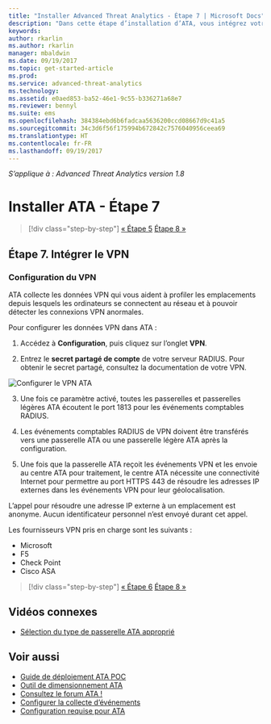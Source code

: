 ```yaml
---
title: "Installer Advanced Threat Analytics - Étape 7 | Microsoft Docs"
description: "Dans cette étape d’installation d’ATA, vous intégrez votre VPN."
keywords: 
author: rkarlin
ms.author: rkarlin
manager: mbaldwin
ms.date: 09/19/2017
ms.topic: get-started-article
ms.prod: 
ms.service: advanced-threat-analytics
ms.technology: 
ms.assetid: e0aed853-ba52-46e1-9c55-b336271a68e7
ms.reviewer: bennyl
ms.suite: ems
ms.openlocfilehash: 384384ebd6b6fadcaa5636200ccd08667d9c41a5
ms.sourcegitcommit: 34c3d6f56f175994b672842c7576040956ceea69
ms.translationtype: HT
ms.contentlocale: fr-FR
ms.lasthandoff: 09/19/2017
---
```

*S’applique à : Advanced Threat Analytics version 1.8*



# <a name="install-ata---step-7"></a>Installer ATA - Étape 7

>[!div class="step-by-step"]
[« Étape 5](install-ata-step5.md)
[Étape 8 »](install-ata-step7.md)

## <a name="step-7-integrate-vpn"></a>Étape 7. Intégrer le VPN

### <a name="configuring-vpn"></a>Configuration du VPN

ATA collecte les données VPN qui vous aident à profiler les emplacements depuis lesquels les ordinateurs se connectent au réseau et à pouvoir détecter les connexions VPN anormales.

Pour configurer les données VPN dans ATA :

1. Accédez à **Configuration**, puis cliquez sur l’onglet **VPN**.

2. Entrez le **secret partagé de compte** de votre serveur RADIUS. Pour obtenir le secret partagé, consultez la documentation de votre VPN.

 ![Configurer le VPN ATA](media/vpn.png)

3.  Une fois ce paramètre activé, toutes les passerelles et passerelles légères ATA écoutent le port 1813 pour les événements comptables RADIUS. 

4.  Les événements comptables RADIUS de VPN doivent être transférés vers une passerelle ATA ou une passerelle légère ATA après la configuration.

5.  Une fois que la passerelle ATA reçoit les événements VPN et les envoie au centre ATA pour traitement, le centre ATA nécessite une connectivité Internet pour permettre au port HTTPS 443 de résoudre les adresses IP externes dans les événements VPN pour leur géolocalisation.

L’appel pour résoudre une adresse IP externe à un emplacement est anonyme. Aucun identificateur personnel n’est envoyé durant cet appel.

Les fournisseurs VPN pris en charge sont les suivants :
- Microsoft
- F5
- Check Point
- Cisco ASA




>[!div class="step-by-step"]
[« Étape 6](install-ata-step5.md)
[Étape 8 »](install-ata-step7.md)



## <a name="related-videos"></a>Vidéos connexes
- [Sélection du type de passerelle ATA approprié](https://channel9.msdn.com/Shows/Microsoft-Security/ATA-Deployment-Choose-the-Right-Gateway-Type)


## <a name="see-also"></a>Voir aussi
- [Guide de déploiement ATA POC](http://aka.ms/atapoc)
- [Outil de dimensionnement ATA](http://aka.ms/atasizingtool)
- [Consultez le forum ATA !](https://social.technet.microsoft.com/Forums/security/home?forum=mata)
- [Configurer la collecte d’événements](configure-event-collection.md)
- [Configuration requise pour ATA](ata-prerequisites.md)

